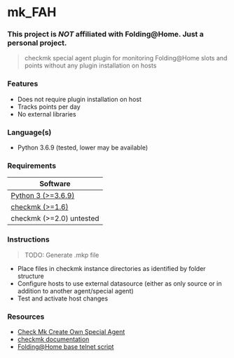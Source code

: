 # mk_FAH
### This project is _NOT_ affiliated with Folding@Home. Just a personal project.
> checkmk special agent plugin for monitoring Folding@Home slots and points without any plugin installation on hosts

### Features

- Does not require plugin installation on host
- Tracks points per day
- No external libraries

### Language(s)

- Python 3.6.9 (tested, lower may be available)

### Requirements

| Software
| ------------------------------------------------------------------------------------------------------
| [Python 3 (>=3.6.9)](https://www.python.org/downloads/)
| [checkmk (>=1.6)](https://checkmk.com/)
| checkmk (>=2.0) untested


### Instructions
> TODO: Generate .mkp file

- Place files in checkmk instance directories as identified by folder structure
- Configure hosts to use external datasource (either as only source or in addition to another agent/special agent)
- Test and activate host changes

### Resources

- [Check Mk Create Own Special Agent](https://digaround.cloud/check-mk-create-own-special-agent/)
- [checkmk documentation](https://docs.checkmk.com/latest/en/)
- [Folding@Home base telnet script](https://forums.anandtech.com/threads/folding-home-fahclient-config-control-manual-page.2574018/#post-40108202)
